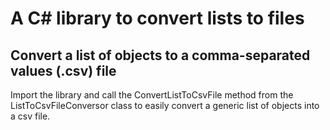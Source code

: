 # A C# library to convert lists to files  
## Convert a list of objects to a comma-separated values (.csv) file
Import the library and call the ConvertListToCsvFile method from the ListToCsvFileConversor class to easily convert a generic list of objects into a csv file.
